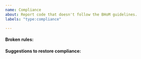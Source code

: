 ```yaml
---
name: Compliance
about: Report code that doesn't follow the BHoM guidelines.
labels: "type:compliance"

---
```

<!-- PLEASE ENSURE YOU REVIEW THE CONTENT OF EACH ISSUE CAREFULLY, INCLUDING SUBSEQUENT COMMENTS BY YOURSELF OR OTHERS. -->
<!-- IN PARTICULAR PLEASE ENSURE THAT SENSITIVE OR INAPPROPRIATE INFORMATION IS NOT UPLOADED -->

#### Broken rules:
<!-- Add a brief description of what is incorrect or missing -->


#### Suggestions to restore compliance:
<!-- Any guidance or suggestion on how to bring the element back to compliance -->
